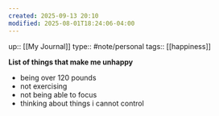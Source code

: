 ```yaml
---
created: 2025-09-13 20:10
modified: 2025-08-01T18:24:06-04:00
---
```

up:: [[My Journal]]
type:: #note/personal 
tags:: [[happiness]]


**List of things that make me unhappy**
- being over 120 pounds
- not exercising 
- not being able to focus
- thinking about things i cannot control